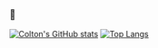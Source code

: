 ### 👋

[![Colton's GitHub stats](https://github-readme-stats.vercel.app/api?username=coltonc3&show_icons=true)](https://github.com/coltonc3/github-readme-stats)
[![Top Langs](https://github-readme-stats.vercel.app/api/top-langs/?username=coltonc3)](https://github.com/coltonc3/github-readme-stats)

<!--
**coltonc3/coltonc3** is a ✨ _special_ ✨ repository because its `README.md` (this file) appears on your GitHub profile.

Here are some ideas to get you started:

- 🔭 I’m currently working on ...
- 🌱 I’m currently learning ...
- 👯 I’m looking to collaborate on ...
- 🤔 I’m looking for help with ...
- 💬 Ask me about ...
- 📫 How to reach me: ...
- 😄 Pronouns: ...
- ⚡ Fun fact: ...
-->
